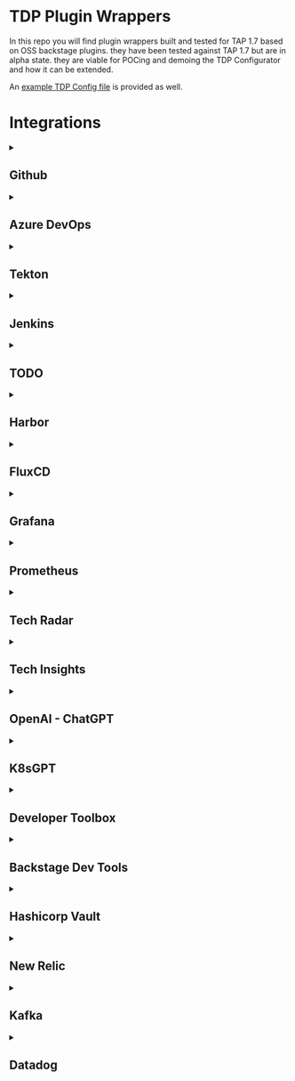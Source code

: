 # TDP Plugin Wrappers
In this repo you will find plugin wrappers built and tested for TAP 1.7 based on OSS backstage plugins. they have been tested against TAP 1.7 but are in alpha state. they are viable for POCing and demoing the TDP Configurator and how it can be extended.
  
An [example TDP Config file](./sample-tdp-config-file.yaml) is provided as well.  

# Integrations
<details>
  <summary><h2>Github</h2></summary>
<details>
  <summary><h3>Github Insights</h3></summary>  
  
  * [Wrapper Code](./plugins/github-insights-wrapper)  
  * [Source Plugin Repo](https://github.com/RoadieHQ/roadie-backstage-plugins/blob/main/plugins/frontend/backstage-plugin-github-insights/README.md)  
  * [Published Package](https://www.npmjs.com/package/@vrabbi/github-insights-wrapper)

<details>
  <summary>Required Configuration</summary>

  This plugin requires configuring:
  1. [Github Authentication](https://backstage.io/docs/auth/github/provider)
  2. [Github Integration](https://backstage.io/docs/integrations/github/locations)

</details>
<details>
  <summary>Annotations</summary>

  Required annotations:  
  * github.com/project-slug  
  
  Optional annotations:  
  * github.com/project-readme-path

</details>
</details>
<details>
  <summary><h3>Github Pull Requests</h3></summary>  
  
  * [Wrapper Code](./plugins/github-pull-requests-wrapper)
  * [Source Plugin Repo](https://github.com/RoadieHQ/roadie-backstage-plugins/blob/main/plugins/frontend/backstage-plugin-github-pull-requests/README.md)  
  * [Published Package](https://www.npmjs.com/package/@vrabbi/github-pull-requests-wrapper)

<details>
  <summary>Required Configuration</summary>

  This plugin requires configuring:
  1. [Github Authentication](https://backstage.io/docs/auth/github/provider)
  2. [Github Integration](https://backstage.io/docs/integrations/github/locations)

</details>
<details>
  <summary>Annotations</summary>

  Required annotations:  
  * github.com/project-slug  
  
  Optional annotations:  
  * roadie-backstage-pull-requests/default-filter

</details>
</details>
<details>
  <summary><h3>Github Issues</h3></summary>  
  
  * [Wrapper Code](./plugins/github-issues-wrapper)
  * [Source Plugin Repo](https://github.com/backstage/backstage/blob/master/plugins/github-issues/README.md)  
  * [Published Package](https://www.npmjs.com/package/@vrabbi/github-issues-wrapper)

<details>
  <summary>Required Configuration</summary>

  This plugin requires configuring:
  1. [Github Authentication](https://backstage.io/docs/auth/github/provider)
  2. [Github Integration](https://backstage.io/docs/integrations/github/locations)

</details>
<details>
  <summary>Annotations</summary>

  Required annotations:  
  * github.com/project-slug  

</details>
</details>
<details>
  <summary><h3>Github Actions</h3></summary>  
  
  * [Wrapper Code](./plugins/github-actions-wrapper)
  * [Source Plugin Repo](https://github.com/backstage/backstage/blob/master/plugins/github-actions/README.md)  
  * [Published Package](https://www.npmjs.com/package/@vrabbi/github-actions-wrapper)

<details>
  <summary>Required Configuration</summary>

  This plugin requires configuring:
  1. [Github Authentication](https://backstage.io/docs/auth/github/provider)
  2. [Github Integration](https://backstage.io/docs/integrations/github/locations)

</details>
<details>
  <summary>Annotations</summary>

  Required annotations:  
  * github.com/project-slug  

</details>
</details>
<details>
  <summary><h3>Github Security Insights</h3></summary>  
  
  * [Wrapper Code](./plugins/security-insights-wrapper)
  * [Source Plugin Repo](https://github.com/RoadieHQ/roadie-backstage-plugins/blob/main/plugins/frontend/backstage-plugin-security-insights/README.md)  
  * [Published Package](https://www.npmjs.com/package/@vrabbi/security-insights-wrapper)

<details>
  <summary>Required Configuration</summary>

  This plugin requires configuring:
  1. [Github Authentication](https://backstage.io/docs/auth/github/provider)
  2. [Github Integration](https://backstage.io/docs/integrations/github/locations)

</details>
<details>
  <summary>Annotations</summary>

  Required annotations:  
  * github.com/project-slug  

</details>
</details>
</details> 
<details>
  <summary><h2>Azure DevOps</h2></summary>
<details>
  <summary><h3>Frontend Plugin</h3></summary>
  
  * [Wrapper Code](./plugins/azure-devops-wrapper)
  * [Source Plugin Repo](https://github.com/backstage/backstage/blob/master/plugins/azure-devops/README.md)
  * [Published Package](https://www.npmjs.com/package/@vrabbi/azure-devops-wrapper)

<details>
  <summary>Required Configuration</summary>    

  This plugin requires configuring the backend plugin

</details>
<details>
  <summary>Annotations</summary>

  Required Annotations:  
  * dev.azure.com/project-repo
    
  Optional Annotations:
  * dev.azure.com/project
  * dev.azure.com/build-definition

</details>
</details>
<details>
  <summary><h3>Backend Plugin</h3></summary>
  
  * [Wrapper Code](./plugins/azure-devops-wrapper-backend)
  * [Source Plugin Repo](https://github.com/backstage/backstage/blob/master/plugins/azure-devops-backend/README.md)
  * [Published Package](https://www.npmjs.com/package/@vrabbi/azure-devops-wrapper-backend)

<details>
  <summary>Required Configuration</summary>    
  
  This plugin requires a dedicated Azure DevOps stanza:  
  ```yaml
  azureDevOps:
    host: dev.azure.com
    token: AZURE_TOKEN
    organization: my-company
  ```  
  Configuration Details:  
  * host and token can be the same as the ones used for the integration section
  * AZURE_TOKEN should be replaced with a Personal Access Token with read access to both Code and Build
  * organization is your Azure DevOps Services (cloud) Organization name or for Azure DevOps Server (on-premise) this will be your Collection name  

</details>
</details>
</details>
<details>
  <summary><h2>Tekton</h2></summary>
<details>
  <summary><h3>Frontend Plugin</h3></summary>
  
  * [Wrapper Code](./plugins/tekton-wrapper)
  * [Source Plugin Repo](https://github.com/janus-idp/backstage-plugins/blob/main/plugins/tekton/README.md)
  * [Published Package](https://www.npmjs.com/package/@vrabbi/tekton-wrapper)

<details>
  <summary>Required Configuration</summary>    

  This plugin has no extra dependencies

</details>
<details>
  <summary>Annotations</summary>

  Required Annotations:  
  * backstage.io/kubernetes-label-selector or  backstage.io/kubernetes-id
  * janus-idp.io/tekton
    
  Optional Annotations:
  * backstage.io/kubernetes-namespace

</details>
</details>
</details>
<details>
  <summary><h2>Jenkins</h2></summary>
<details>
  <summary><h3>Frontend Plugin</h3></summary>
  
  * [Wrapper Code](./plugins/jenkins-wrapper)
  * [Source Plugin Repo](https://github.com/backstage/backstage/blob/master/plugins/jenkins/README.md)
  * [Published Package](https://www.npmjs.com/package/@vrabbi/jenkins-wrapper)

<details>
  <summary>Required Configuration</summary>    

  This plugin requires configuring the backend plugin

</details>
<details>
  <summary>Annotations</summary>

  Required Annotations:  
  * jenkins.io/job-full-name
    
</details>
</details>
<details>
  <summary><h3>Backend Plugin</h3></summary>
  
  * [Wrapper Code](./plugins/jenkins-wrapper-backend)
  * [Source Plugin Repo](https://github.com/backstage/backstage/blob/master/plugins/jenkins-backend/README.md)
  * [Published Package](https://www.npmjs.com/package/@vrabbi/jenkins-wrapper-backend)

<details>
  <summary>Required Configuration</summary>    
  
  This plugin needs a dedicated jenkins stanza which has multiple formats based on your use case:  
  #### Simgle Jenkins Server
  ```yaml
  jenkins:
    baseUrl: https://jenkins.example.com
    username: backstage-bot
    apiKey: 123456789abcdef0123456789abcedf012
  ```
  #### Multiple Jenkins Servers
  ```yaml
  jenkins:
    instances:
    - name: default
      baseUrl: https://jenkins.example.com
      username: backstage-bot
      apiKey: 123456789abcdef0123456789abcedf012
    - name: departmentFoo
      baseUrl: https://jenkins-foo.example.com
      username: backstage-bot
      apiKey: 123456789abcdef0123456789abcedf012
```  
  Configuration Details:  
  * when using multiple jenkins servers, the value of the component annotation when referencing a jenkins server which is not named default must be in the format \<JENKINS CONFIG NAME\>:\<FOLDER\>/\<JOB\>. if the name section is not added, the default jenkins server will be used.  

</details>
</details>
</details>
<details>
  <summary><h2>TODO</h2></summary>
<details>
  <summary><h3>Frontend Plugin</h3></summary>
  
  * [Wrapper Code](./plugins/todo-wrapper)
  * [Source Plugin Repo](https://github.com/backstage/backstage/blob/master/plugins/todo/README.md)
  * [Published Package](https://www.npmjs.com/package/@vrabbi/todo-wrapper)

<details>
  <summary>Required Configuration</summary>    

  This plugin requires configuring the backend plugin

</details>
<details>
  <summary>Annotations</summary>

  Optional Annotations:  
  * backstage.io/source-location
    
</details>
</details>
<details>
  <summary><h3>Backend Plugin</h3></summary>
  
  * [Wrapper Code](./plugins/todo-wrapper-backend)
  * [Source Plugin Repo](https://github.com/backstage/backstage/blob/master/plugins/todo-backend/README.md)
  * [Published Package](https://www.npmjs.com/package/@vrabbi/todo-wrapper-backend)

<details>
  <summary>Required Configuration</summary>    
  
  This plugin has no needed configuration.

</details>
</details>
</details>
<details>
  <summary><h2>Harbor</h2></summary>
<details>
  <summary><h3>Frontend Plugin</h3></summary>
  
  * [Wrapper Code](./plugins/harbor-wrapper)
  * [Source Plugin Repo](https://github.com/container-registry/backstage-plugin-harbor/blob/master/README.md)
  * [Published Package](https://www.npmjs.com/package/@vrabbi/harbor-wrapper)

<details>
  <summary>Required Configuration</summary>    

  This plugin requires configuring the backend plugin

</details>
<details>
  <summary>Annotations</summary>

  Required Annotations:  
  * goharbor.io/repository-slug
    
</details>
</details>
<details>
  <summary><h3>Backend Plugin</h3></summary>
  
  * [Wrapper Code](./plugins/harbor-wrapper-backend)
  * [Source Plugin Repo](https://github.com/container-registry/backstage-plugin-harbor-backend)
  * [Published Package](https://www.npmjs.com/package/@vrabbi/harbor-wrapper-backend)

<details>
  <summary>Required Configuration</summary>    
  
  under app_config in TAP GUI section you must add the following:
  ```yaml
  harbor:
    baseUrl: https://YOUR_HARBOR_FQDN #! Required
    username: YOUR_HARBOR_USER #! Required
    password: YOUR_HARBOR_USER #! Required
  ```
  
</details>
</details>
</details>
<details>
  <summary><h2>FluxCD</h2></summary>
<details>
  <summary><h3>Frontend Plugin</h3></summary>
  
  * [Wrapper Code](./plugins/flux-wrapper)
  * [Source Plugin Repo](https://github.com/weaveworks/weaveworks-backstage/blob/main/plugins/backstage-plugin-flux/README.md)
  * [Published Package](https://www.npmjs.com/package/@vrabbi/flux-wrapper)

<details>
  <summary>Required Configuration</summary>    

  This plugin has no extra dependencies

</details>
<details>
  <summary>Annotations</summary>

  Required Annotations:  
  * backstage.io/kubernetes-label-selector or backstage.io/kubernetes-id
    
  Optional Annotations:
  * backstage.io/kubernetes-namespace

</details>
</details>
</details>
<details>
  <summary><h2>Grafana</h2></summary>
<details>
  <summary><h3>Frontend Plugin</h3></summary>
  
  * [Wrapper Code](./plugins/grafana-wrapper)
  * [Source Plugin Repo](https://github.com/K-Phoen/backstage-plugin-grafana)
  * [Published Package](https://www.npmjs.com/package/@vrabbi/grafana-wrapper)

<details>
  <summary>Required Configuration</summary>    

  under app_config we must add values to the proxy section as well as a dedicated section for Grafana:  
  ```yaml
  proxy:
    '/grafana/api':
      # May be a public or an internal DNS
      target: https://YOUR_GRAFANA_FQDN
      headers:
        Authorization: Bearer YOUR_GRAFANA_TOKEN
  
  grafana:
    # Publicly accessible domain
    domain: https://YOUR_GRAFANA_FQDN
  
    # Is unified alerting enabled in Grafana?
    # See: https://grafana.com/blog/2021/06/14/the-new-unified-alerting-system-for-grafana-everything-you-need-to-know/
    # Optional. Default: false
    unifiedAlerting: false
  ```
  
</details>
<details>
  <summary>Annotations</summary>

  Required Annotations:  
  * grafana/dashboard-selector

</details>
</details>
</details>
<details>
  <summary><h2>Prometheus</h2></summary>
<details>
  <summary><h3>Frontend Plugin</h3></summary>
  
  * [Wrapper Code](./plugins/prometheus-wrapper)
  * [Source Plugin Repo](https://github.com/RoadieHQ/roadie-backstage-plugins/blob/main/plugins/frontend/backstage-plugin-prometheus/README.md)
  * [Published Package](https://www.npmjs.com/package/@vrabbi/prometheus-wrapper)

<details>
  <summary>Required Configuration</summary>    

  under app_config we must add values to the proxy section as well as a dedicated section for prometheus:
  ```yaml
  proxy:
    '/prometheus/api':
      # url to the api and path of your hosted prometheus instance
      target: http://YOUR_PROMETHEUS_FQDN_INCLUDING_PORT/api/v1/
      changeOrigin: true
      secure: false
  
  # Defaults to /prometheus/api and can be omitted if proxy is configured for that url
  prometheus:
    proxyPath: /prometheus/api
    uiUrl: http://YOUR_PROMETHEUS_FQDN_INCLUDING_PORT
  ```
  
</details>
<details>
  <summary>Annotations</summary>

  Required Annotations:  
  * prometheus.io/rule

</details>
</details>
</details>
<details>
  <summary><h2>Tech Radar</h2></summary>
<details>
  <summary><h3>Frontend Plugin</h3></summary>
  
  * [Wrapper Code](./plugins/tech-radar-wrapper)
  * [Source Plugin Repo](https://github.com/backstage/backstage/blob/master/plugins/tech-radar/README.md)
  * [Published Package](https://www.npmjs.com/package/@vrabbi/tech-radar-wrapper)
  
</details>
</details>
<details>
  <summary><h2>Tech Insights</h2></summary>
<details>
  <summary><h3>Frontend Plugin</h3></summary>
  
  * [Wrapper Code](./plugins/tech-insights-wrapper)
  * [Source Plugin Repo](https://github.com/backstage/backstage/blob/master/plugins/tech-insights/README.md)
  * [Published Package](https://www.npmjs.com/package/@vrabbi/tech-insights-wrapper)

<details>
  <summary>Required Configuration</summary>    

  This plugin requires configuring the backend plugin

</details>
</details>
<details>
  <summary><h3>Backend Plugin</h3></summary>
  
  * [Wrapper Code](./plugins/tech-insights-wrapper-backend)
  * [Source Plugin Repo](https://github.com/backstage/backstage/blob/master/plugins/tech-insights-backend/README.md)
  * [Published Package](https://www.npmjs.com/package/@vrabbi/tech-insights-wrapper-backend)

</details>
</details>
<details>
  <summary><h2>OpenAI - ChatGPT</h2></summary>
<details>
  <summary><h3>Frontend Plugin</h3></summary>
  
  * [Wrapper Code](./plugins/chatgpt-wrapper)
  * [Source Plugin Repo](https://github.com/enfuse/backstage-chatgpt-plugin/blob/main/README.md)
  * [Published Package](https://www.npmjs.com/package/@vrabbi/chatgpt-wrapper)

<details>
  <summary>Required Configuration</summary>    

  This plugin requires configuring the backend plugin

</details>
</details>
<details>
  <summary><h3>Backend Plugin</h3></summary>
  
  * [Wrapper Code](./plugins/chatgpt-wrapper-backend)
  * [Source Plugin Repo](https://github.com/enfuse/backstage-chatgpt-backend/blob/master/README.md)
  * [Published Package](https://www.npmjs.com/package/@vrabbi/chatgpt-wrapper-backend)

<details>
  <summary>Required Configuration</summary>    
  
  under app_config in TAP GUI section you must add the following:  
  ```yaml
  openai:
    apiKey: YOUR_OPENAI_API_KEY #! Required
    baseURL: #! (OPTIONAL) - Defaults to https://api.openai.com/v1 which is the public OpenAI endpoint
  ```  

</details>
</details>
</details>
<details>
  <summary><h2>K8sGPT</h2></summary>
<details>
  <summary><h3>Frontend Plugin</h3></summary>
  
  * [Wrapper Code](./plugins/k8s-gpt-wrapper)
  * [Source Plugin Repo](https://github.com/suxess-it/backstage-plugin-k8sgpt/blob/main/README.md)
  * [Published Package](https://www.npmjs.com/package/@vrabbi/k8s-gpt-wrapper)
  
</details>
</details>
<details>
  <summary><h2>Developer Toolbox</h2></summary>
<details>
  <summary><h3>Frontend Plugin</h3></summary>
  
  * [Wrapper Code](./plugins/dev-toolbox-wrapper)
  * [Source Plugin Repo](https://github.com/drodil/backstage-plugin-toolbox/blob/main/README.md)
  * [Published Package](https://www.npmjs.com/package/@vrabbi/dev-toolbox-wrapper)
  
</details>
</details>
<details>
  <summary><h2>Backstage Dev Tools</h2></summary>
<details>
  <summary><h3>Frontend Plugin</h3></summary>
  
  * [Wrapper Code](./plugins/backstage-devtools-wrapper)
  * [Source Plugin Repo](https://github.com/backstage/backstage/blob/master/plugins/devtools/README.md)
  * [Published Package](https://www.npmjs.com/package/@vrabbi/backstage-devtools-wrapper)

<details>
  <summary>Required Configuration</summary>    
  
  This plugin requires configuring the backend plugin
</details>
</details>
<details>
  <summary><h3>Backend Plugin</h3></summary>
  
  * [Wrapper Code](./plugins/backstage-devtools-wrapper-backend)
  * [Source Plugin Repo](https://github.com/backstage/backstage/blob/master/plugins/devtools-backend/README.md)
  * [Published Package](https://www.npmjs.com/package/@vrabbi/backstage-devtools-wrapper-backend)

</details>
</details>
<details>
  <summary><h2>Hashicorp Vault</h2></summary>
<details>
  <summary><h3>Frontend Plugin</h3></summary>
  
  * [Wrapper Code](./plugins/vault-wrapper)
  * [Source Plugin Repo](https://github.com/backstage/backstage/blob/master/plugins/vault/README.md)
  * [Published Package](https://www.npmjs.com/package/@vrabbi/vault-wrapper)

<details>
  <summary>Required Configuration</summary>    
  
  This plugin requires configuring the backend plugin

</details>
<details>
  <summary>Annotations</summary>

  Required Annotations:  
  * vault.io/secrets-path
    
</details>
</details>
<details>
  <summary><h3>Backend Plugin</h3></summary>
  
  * [Wrapper Code](./plugins/vault-wrapper-backend)
  * [Source Plugin Repo](https://github.com/backstage/backstage/blob/master/plugins/vault-backend/README.md)
  * [Published Package](https://www.npmjs.com/package/@vrabbi/vault-wrapper-backend)

<details>
  <summary>Required Configuration</summary>    
  
  under app_config we must add a dedicated section for our Vault configuration:
  ```yaml
  vault:
    baseUrl: http://your-internal-vault-url.svc
    publicUrl: https://your-vault-url.example.com
    token: <VAULT_TOKEN>
    secretEngine: 'customSecretEngine' # Optional. By default it uses 'secrets'. Can be overwritten by the annotation of the entity
    kvVersion: <kv-version> # Optional. The K/V version that your instance is using. The available options are '1' or '2'
    schedule: # Optional. If the token renewal is enabled this schedule will be used instead of the hourly one
      frequency: { hours: 1 }
      timeout: { hours: 1 }
  ```
  
</details>
</details>
</details>
<details>
  <summary><h2>New Relic</h2></summary>
<details>
  <summary><h3>New Relic APM</h3></summary>  
  
  * [Wrapper Code](./plugins/newrelic-apm-wrapper)  
  * [Source Plugin Repo](https://github.com/backstage/backstage/blob/master/plugins/newrelic/README.md)  
  * [Published Package](https://www.npmjs.com/package/@vrabbi/newrelic-apm-wrapper)

<details>
  <summary>Required Configuration</summary>

  under app_config we must add values to the proxy section:
  ```yaml
  proxy:
    '/newrelic/apm/api':
      target: "https://api.newrelic.com/v2"
      headers:
        X-Api-Key: YOURN_NEWRELIC_USER_API_KEY
      allowedHeaders:
        - "link"
  ```

</details>
<details>
  <summary>Annotations</summary>

  This plugin has no needed annotations.

</details>
</details>
<details>
  <summary><h3>New Relic Dashboards</h3></summary>  
  
  * [Wrapper Code](./plugins/newrelic-dashboard-wrapper)
  * [Source Plugin Repo](https://github.com/backstage/backstage/blob/master/plugins/newrelic-dashboard/README.md)  
  * [Published Package](https://www.npmjs.com/package/@vrabbi/newrelic-dashboard-wrapper)

<details>
  <summary>Required Configuration</summary>

  under app_config we must add values to the proxy section:
  ```yaml
  proxy:
    '/newrelic/api':
      target: "https://api.newrelic.com/v2"
      headers:
        X-Api-Key: YOURN_NEWRELIC_USER_API_KEY
  ```

</details>
<details>
  <summary>Annotations</summary>

  Required annotations:  
  * newrelic.com/dashboard-guid

</details>
</details>
</details>
<details>
  <summary><h2>Kafka</h2></summary>
<details>
  <summary><h3>Frontend Plugin</h3></summary>  
  
  * [Wrapper Code](./plugins/kafka-wrapper)  
  * [Source Plugin Repo](https://github.com/backstage/backstage/blob/master/plugins/kafka/README.md)  
  * [Published Package](https://www.npmjs.com/package/@vrabbi/kafka-wrapper)

<details>
  <summary>Required Configuration</summary>
  
  This plugin requires the related backend plugin.

</details>
<details>
  <summary>Annotations</summary>

  Required annotations:
  * kafka.apache.org/consumer-groups

  Optional annotations:
  * kafka.apache.org/dashboard-urls

</details>
</details>
<details>
  <summary><h3>Backend Plugin</h3></summary>  
  
  * [Wrapper Code](./plugins/kafka-wrapper-backend)
  * [Source Plugin Repo](https://github.com/backstage/backstage/blob/master/plugins/kafka-backend/README.md)  
  * [Published Package](https://www.npmjs.com/package/@vrabbi/kafka-wrapper-backend)

<details>
  <summary>Required Configuration</summary>

  under app_config we must add a dedicated kafka section:
  ```yaml
  kafka:
    clientId: YOUR_CLIUENT_ID
    clusters:
      - name: CLUSTER_NAME
        brokers:
          - BROKER_ADDRESS:BROKER_PORT
        ssl: true # Optional
        sasl: # Optional
          mechanism: plain # or 'scram-sha-256' or 'scram-sha-512' # Optional
          username: my-username # Optional
          password: my-password # Optional
  ```

</details>
</details>
</details>
<details>
  <summary><h2>Datadog</h2></summary>
<details>
  <summary><h3>Frontend Plugin</h3></summary>

  * [Wrapper Code](./plugins/datadog-wrapper)
  * [Source Plugin Repo](https://github.com/RoadieHQ/roadie-backstage-plugins/blob/main/plugins/frontend/backstage-plugin-datadog/README.md)
  * [Published Package](https://www.npmjs.com/package/@vrabbi/datadog-wrapper)

<details>
  <summary>Required Configuration</summary> 

  No required configuration for this plugin.
  
</details>
<details>
  <summary>Annotations</summary>

  Required Annotations:
  * datadoghq.com/dashboard-url

  Optional annotations:
  * datadoghq.com/graph-token
  * datadoghq.com/site

</details>
</details>
</details>
